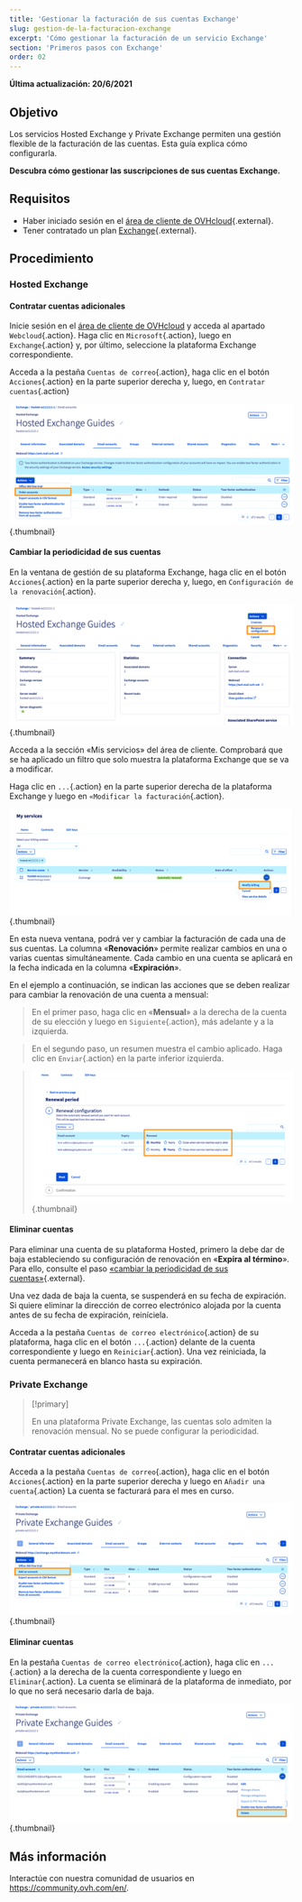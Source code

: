 ```yaml
---
title: 'Gestionar la facturación de sus cuentas Exchange'
slug: gestion-de-la-facturacion-exchange
excerpt: 'Cómo gestionar la facturación de un servicio Exchange'
section: 'Primeros pasos con Exchange'
order: 02
---
```


**Última actualización: 20/6/2021**

## Objetivo

Los servicios Hosted Exchange y Private Exchange permiten una gestión flexible de la facturación de las cuentas. Esta guía explica cómo configurarla.


**Descubra cómo gestionar las suscripciones de sus cuentas Exchange.**

## Requisitos

- Haber iniciado sesión en el [área de cliente de OVHcloud](https://ca.ovh.com/auth/?action=gotomanager){.external}.
- Tener contratado un plan [Exchange](https://www.ovhcloud.com/es/emails/hosted-exchange/){.external}.

## Procedimiento

### Hosted Exchange 

#### Contratar cuentas adicionales

Inicie sesión en el [área de cliente de OVHcloud](https://ca.ovh.com/auth/?action=gotomanager) y acceda al apartado `Webcloud`{.action}. Haga clic en `Microsoft`{.action}, luego en `Exchange`{.action} y, por último, seleccione la plataforma Exchange correspondiente.

Acceda a la pestaña `Cuentas de correo`{.action}, haga clic en el botón `Acciones`{.action} en la parte superior derecha y, luego, en `Contratar cuentas`{.action}

![billing_exchange](images/billing-exchange-00.png){.thumbnail}


#### Cambiar la periodicidad de sus cuentas <a name="periodicity"></a>

En la ventana de gestión de su plataforma Exchange, haga clic en el botón `Acciones`{.action} en la parte superior derecha y, luego, en `Configuración de la renovación`{.action}. 

![billing_exchange](images/billing-exchange-01.png){.thumbnail}

Acceda a la sección «Mis servicios» del área de cliente. Comprobará que se ha aplicado un filtro que solo muestra la plataforma Exchange que se va a modificar.

Haga clic en `...`{.action} en la parte superior derecha de la plataforma Exchange y luego en `«Modificar la facturación`{.action}.

![billing_exchange](images/billing-exchange-02.png){.thumbnail}

En esta nueva ventana, podrá ver y cambiar la facturación de cada una de sus cuentas. La columna «**Renovación**» permite realizar cambios en una o varias cuentas simultáneamente. Cada cambio en una cuenta se aplicará en la fecha indicada en la columna «**Expiración**». 

En el ejemplo a continuación, se indican las acciones que se deben realizar para cambiar la renovación de una cuenta a mensual:

> En el primer paso, haga clic en «**Mensual**» a la derecha de la cuenta de su elección y luego en `Siguiente`{.action}, más adelante y a la izquierda.

> En el segundo paso, un resumen muestra el cambio aplicado. Haga clic en `Enviar`{.action} en la parte inferior izquierda.

> ![billing_exchange](images/billing-exchange-03.png){.thumbnail}

#### Eliminar cuentas

Para eliminar una cuenta de su plataforma Hosted, primero la debe dar de baja estableciendo su configuración de renovación en «**Expira al término**». Para ello, consulte el paso [«cambiar la periodicidad de sus cuentas»](./#cambiar-la-periodicidad-de-sus-cuentas){.external}.

Una vez dada de baja la cuenta, se suspenderá en su fecha de expiración. Si quiere eliminar la dirección de correo electrónico alojada por la cuenta antes de su fecha de expiración, reiníciela.

Acceda a la pestaña `Cuentas de correo electrónico`{.action} de su plataforma, haga clic en el botón `...`{.action} delante de la cuenta correspondiente y luego en `Reiniciar`{.action}. Una vez reiniciada, la cuenta permanecerá en blanco hasta su expiración.

### Private Exchange

> [!primary]
>
> En una plataforma Private Exchange, las cuentas solo admiten la renovación mensual. No se puede configurar la periodicidad.

#### Contratar cuentas adicionales

Acceda a la pestaña `Cuentas de correo`{.action}, haga clic en el botón `Acciones`{.action} en la parte superior derecha y luego en `Añadir una cuenta`{.action} La cuenta se facturará para el mes en curso.

![billing_exchange](images/billing-exchange-06.png){.thumbnail}


#### Eliminar cuentas

En la pestaña `Cuentas de correo electrónico`{.action}, haga clic en `...`{.action} a la derecha de la cuenta correspondiente y luego en `Eliminar`{.action}. La cuenta se eliminará de la plataforma de inmediato, por lo que no será necesario darla de baja.

![billing_exchange](images/billing-exchange-07.png){.thumbnail}


## Más información

Interactúe con nuestra comunidad de usuarios en <https://community.ovh.com/en/>.